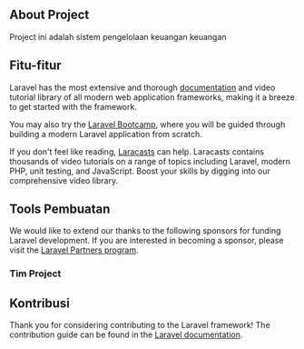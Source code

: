 ## About Project

Project ini adalah sistem pengelolaan keuangan keuangan


## Fitu-fitur

Laravel has the most extensive and thorough [documentation](https://laravel.com/docs) and video tutorial library of all modern web application frameworks, making it a breeze to get started with the framework.

You may also try the [Laravel Bootcamp](https://bootcamp.laravel.com), where you will be guided through building a modern Laravel application from scratch.

If you don't feel like reading, [Laracasts](https://laracasts.com) can help. Laracasts contains thousands of video tutorials on a range of topics including Laravel, modern PHP, unit testing, and JavaScript. Boost your skills by digging into our comprehensive video library.

## Tools Pembuatan

We would like to extend our thanks to the following sponsors for funding Laravel development. If you are interested in becoming a sponsor, please visit the [Laravel Partners program](https://partners.laravel.com).

### Tim Project


## Kontribusi

Thank you for considering contributing to the Laravel framework! The contribution guide can be found in the [Laravel documentation](https://laravel.com/docs/contributions).

